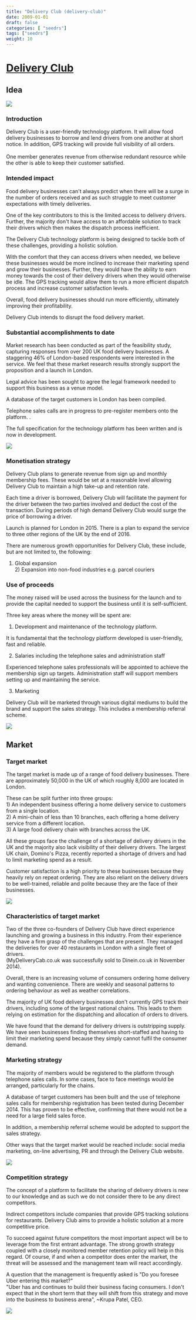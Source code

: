 ```yaml
---
title: "Delivery Club (delivery-club)"
date: 2009-01-01
draft: false
categories: [ "seedrs"]
tags: ["seedrs"]
weight: 10
---
```


# [Delivery Club](https://www.seedrs.com/delivery-club)

## Idea

![](/img/seedrs/uploads/startup/section_image/image/3085/7jut2vor1nimlqx0ggof8lc3b34hsg0/01._Logo.png?w=600&fit=clip&s=469ba63d8c2fc4e9893655ae01e3b7a2)

### Introduction

Delivery Club is a user-friendly technology platform. It will allow food delivery businesses to borrow and lend drivers from one another at short notice. In addition, GPS tracking will provide full visibility of all orders. <br> <br>One member generates revenue from otherwise redundant resource while the other is able to keep their customer satisfied.

### Intended impact

Food delivery businesses can't always predict when there will be a surge in the number of orders received and as such struggle to meet customer expectations with timely deliveries.

One of the key contributors to this is the limited access to delivery drivers. Further, the majority don't have access to an affordable solution to track their drivers which then makes the dispatch process inefficient.

The Delivery Club technology platform is being designed to tackle both of these challenges, providing a holistic solution.

With the comfort that they can access drivers when needed, we believe these businesses would be more inclined to increase their marketing spend and grow their businesses. Further, they would have the ability to earn money towards the cost of their delivery drivers when they would otherwise be idle. The GPS tracking would allow them to run a more efficient dispatch process and increase customer satisfaction levels.

Overall, food delivery businesses should run more efficiently, ultimately improving their profitability.

Delivery Club intends to disrupt the food delivery market.

### Substantial accomplishments to date

Market research has been conducted as part of the feasibility study, capturing responses from over 200 UK food delivery businesses. A staggering 46% of London-based respondents were interested in the service. We feel that these market research results strongly support the proposition and a launch in London.

Legal advice has been sought to agree the legal framework needed to support this business as a venue model.

A database of the target customers in London has been compiled.

Telephone sales calls are in progress to pre-register members onto the platform. .

The full specification for the technology platform has been written and is now in development.

![](/img/seedrs/uploads/startup/section_image/image/3086/oq2uyrfag0vliqwm698kovestygb6u8/02._Progress_so_far.png?rect=8%2C8%2C482%2C292&w=600&fit=clip&s=cf5bb8965ff6cf2811fe504875c12543)

### Monetisation strategy

Delivery Club plans to generate revenue from sign up and monthly membership fees. These would be set at a reasonable level allowing Delivery Club to maintain a high take-up and retention rate.

Each time a driver is borrowed, Delivery Club will facilitate the payment for the driver between the two parties involved and deduct the cost of the transaction. During periods of high demand Delivery Club would surge the price of borrowing a driver.

Launch is planned for London in 2015. There is a plan to expand the service to three other regions of the UK by the end of 2016.

There are numerous growth opportunities for Delivery Club, these include, but are not limited to, the following:

1) Global expansion <br>2) Expansion into non-food industries e.g. parcel couriers

### Use of proceeds

The money raised will be used across the business for the launch and to provide the capital needed to support the business until it is self-sufficient.

Three key areas where the money will be spent are:

1) Development and maintenance of the technology platform.

It is fundamental that the technology platform developed is user-friendly, fast and reliable.

2) Salaries including the telephone sales and administration staff

Experienced telephone sales professionals will be appointed to achieve the membership sign up targets. Administration staff will support members setting up and maintaining the service.

3) Marketing

Delivery Club will be marketed through various digital mediums to build the brand and support the sales strategy. This includes a membership referral scheme.

![](/img/seedrs/uploads/startup/section_image/image/3087/l84aulbb2fov0pbifu5h44ajvsxjlgc/03._Use_of_Investment.png?w=600&fit=clip&s=9f46432003c113e75c19042c2d61ec79)

## Market

### Target market

The target market is made up of a range of food delivery businesses. There are approximately 50,000 in the UK of which roughly 8,000 are located in London.

These can be split further into three groups: <br>1) An independent business offering a home delivery service to customers from a single location. <br>2) A mini-chain of less than 10 branches, each offering a home delivery service from a different location. <br>3) A large food delivery chain with branches across the UK.

All these groups face the challenge of a shortage of delivery drivers in the UK and the majority also lack visibility of their delivery drivers. The largest UK chain, Domino's Pizza, recently reported a shortage of drivers and had to limit marketing spend as a result.

Customer satisfaction is a high priority to these businesses because they heavily rely on repeat ordering. They are also reliant on the delivery drivers to be well-trained, reliable and polite because they are the face of their businesses.

![](https://seedrs.imgix.net/uploads/startup/section_image/image/3090/c3m8pkclp1l6om1qdm7niij6bhzvzao/06._Dominos_Quote.png?w=600&fit=clip&s=000c6862c69d04d9767e095f6db41448)

### Characteristics of target market

Two of the three co-founders of Delivery Club have direct experience launching and growing a business in this industry. From their experience they have a firm grasp of the challenges that are present. They managed the deliveries for over 40 restaurants in London with a single fleet of drivers. <br>(MyDeliveryCab.co.uk was successfully sold to Dinein.co.uk in November 2014).

Overall, there is an increasing volume of consumers ordering home delivery and wanting convenience. There are weekly and seasonal patterns to ordering behaviour as well as weather correlations.

The majority of UK food delivery businesses don't currently GPS track their drivers, including some of the largest national chains. This leads to them relying on estimation for the dispatching and allocation of orders to drivers.

We have found that the demand for delivery drivers is outstripping supply. We have seen businesses finding themselves short-staffed and having to limit their marketing spend because they simply cannot fulfil the consumer demand.

### Marketing strategy

The majority of members would be registered to the platform through telephone sales calls. In some cases, face to face meetings would be arranged, particularly for the chains.

A database of target customers has been built and the use of telephone sales calls for membership registration has been tested during December 2014. This has proven to be effective, confirming that there would not be a need for a large field sales force.

In addition, a membership referral scheme would be adopted to support the sales strategy.

Other ways that the target market would be reached include: social media marketing, on-line advertising, PR and through the Delivery Club website.

![](https://seedrs.imgix.net/uploads/startup/section_image/image/3089/gfsp8j5wry2sr6a1mpwk2u61foqver4/05._Marketing_Strategy.png?w=600&fit=clip&s=5a985f522f433f04eed4ab98d107e5ff)

### Competition strategy

The concept of a platform to facilitate the sharing of delivery drivers is new to our knowledge and as such we do not consider there to be any direct competitors.

Indirect competitors include companies that provide GPS tracking solutions for restaurants. Delivery Club aims to provide a holistic solution at a more competitive price.

To succeed against future competitors the most important aspect will be to leverage from the first entrant advantage. The strong growth strategy coupled with a closely monitored member retention policy will help in this regard. Of course, if and when a competitor does enter the market, the threat will be assessed and the management team will react accordingly.

A question that the management is frequently asked is "Do you foresee Uber entering this market?" <br>"Uber has and continues to build their business facing consumers. I don't expect that in the short term that they will shift from this strategy and move into the business to business arena", ~Krupa Patel, CEO.

![](https://seedrs.imgix.net/uploads/startup/section_image/image/3091/nkacfcphp0gx7klacrxu1qlz51hl7mj/04._Competitive_strategy.png?w=600&fit=clip&s=a81437ffcc306275cf50512078ddfeaf)

